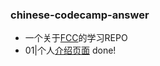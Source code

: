 ### chinese-codecamp-answer

- 一个关于[FCC](https://chinese.freecodecamp.org/learn)的学习REPO
- 01|个人[介绍页面](https://probedream.github.io/chinese-codecamp-answer/01%E5%93%8D%E5%BA%94%E5%BC%8F%E8%AE%BE%E8%AE%A1/08%E5%93%8D%E5%BA%94%E5%BC%8F%E7%BD%91%E9%A1%B5%E8%AE%BE%E8%AE%A1%E9%A1%B9%E7%9B%AE/01/index.html) done!